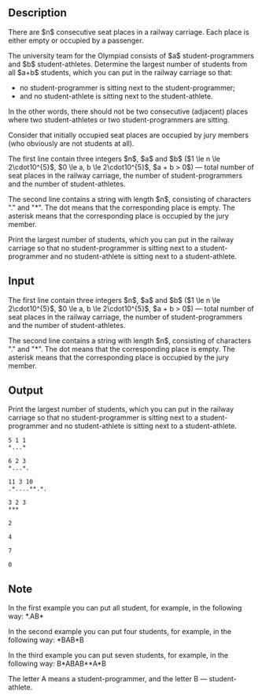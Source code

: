 ## Description

<div><p>There are $n$ consecutive seat places in a railway carriage. Each place is either empty or occupied by a passenger.</p><p>The university team for the Olympiad consists of $a$ student-programmers and $b$ student-athletes. Determine the largest number of students from all $a+b$ students, which you can put in the railway carriage so that:</p><ul> <li> no student-programmer is sitting next to the student-programmer; </li><li> and no student-athlete is sitting next to the student-athlete. </li></ul><p>In the other words, there should not be two consecutive (adjacent) places where two student-athletes or two student-programmers are sitting.</p><p>Consider that initially occupied seat places are occupied by jury members (who obviously are not students at all).</p></div><div class="input-specification"><p>The first line contain three integers $n$, $a$ and $b$ ($1 \le n \le 2\cdot10^{5}$, $0 \le a, b \le 2\cdot10^{5}$, $a + b &gt; 0$) — total number of seat places in the railway carriage, the number of student-programmers and the number of student-athletes.</p><p>The second line contains a string with length $n$, consisting of characters "<span class="tex-font-style-tt">.</span>" and "<span class="tex-font-style-tt">*</span>". The dot means that the corresponding place is empty. The asterisk means that the corresponding place is occupied by the jury member.</p></div><div class="output-specification"><p>Print the largest number of students, which you can put in the railway carriage so that no student-programmer is sitting next to a student-programmer and no student-athlete is sitting next to a student-athlete.</p></div>

## Input

<p>The first line contain three integers $n$, $a$ and $b$ ($1 \le n \le 2\cdot10^{5}$, $0 \le a, b \le 2\cdot10^{5}$, $a + b &gt; 0$) — total number of seat places in the railway carriage, the number of student-programmers and the number of student-athletes.</p><p>The second line contains a string with length $n$, consisting of characters "<span class="tex-font-style-tt">.</span>" and "<span class="tex-font-style-tt">*</span>". The dot means that the corresponding place is empty. The asterisk means that the corresponding place is occupied by the jury member.</p>

## Output

<p>Print the largest number of students, which you can put in the railway carriage so that no student-programmer is sitting next to a student-programmer and no student-athlete is sitting next to a student-athlete.</p>





```input1
5 1 1
*...*

```




```input2
6 2 3
*...*.

```




```input3
11 3 10
.*....**.*.

```




```input4
3 2 3
***

```




```output1
2

```




```output2
4

```




```output3
7

```




```output4
0

```



## Note

<p>In the first example you can put all student, for example, in the following way: <span class="tex-font-style-tt">*.AB*</span></p><p>In the second example you can put four students, for example, in the following way: <span class="tex-font-style-tt">*BAB*B</span></p><p>In the third example you can put seven students, for example, in the following way: <span class="tex-font-style-tt">B*ABAB**A*B</span></p><p>The letter <span class="tex-font-style-tt">A</span> means a student-programmer, and the letter <span class="tex-font-style-tt">B</span> — student-athlete.</p>
